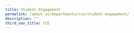 ```yaml
---
title: Student Engagement
permalink: /about-us/departments/cce/student-engagement/
description: ""
third_nav_title: CCE
---
```

